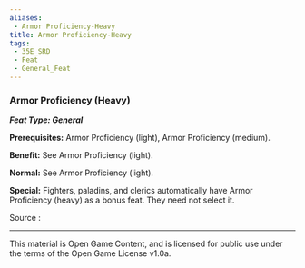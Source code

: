 ```yaml
---
aliases:
 - Armor Proficiency-Heavy
title: Armor Proficiency-Heavy
tags: 
 - 35E_SRD
 - Feat
 - General_Feat
---
```

### Armor Proficiency (Heavy) 
***Feat Type: General***

**Prerequisites:** Armor Proficiency (light), Armor Proficiency
(medium).

**Benefit:** See Armor Proficiency (light).

**Normal:** See Armor Proficiency (light).

**Special:** Fighters, paladins, and clerics automatically have Armor
Proficiency (heavy) as a bonus feat. They need not select it.


Source :



---



This material is Open Game Content, and is licensed for public use under the terms of the Open Game License v1.0a.

